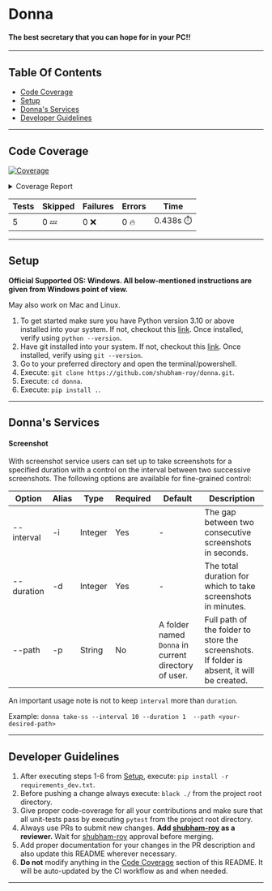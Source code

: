 # Donna
#### The best secretary that you can hope for in your PC!!

---

## Table Of Contents

* [Code Coverage](#code-coverage)
* [Setup](#setup)
* [Donna's Services](#donnas-services)
* [Developer Guidelines](#developer-guidelines)

---

## Code Coverage

<!-- Pytest Coverage Comment:Begin -->

<a href="https://github.com/shubham-roy/donna/blob/master/README.md"><img alt="Coverage" src="https://img.shields.io/badge/Coverage-93%25-brightgreen.svg" /></a><br/><details><summary>Coverage Report </summary><table><tr><th>File</th><th>Stmts</th><th>Miss</th><th>Cover</th><th>Missing</th></tr><tbody><tr><td colspan="5"><b>donna</b></td></tr><tr><td>&nbsp; &nbsp;<a href="https://github.com/shubham-roy/donna/blob/master/donna/cli.py">cli.py</a></td><td>19</td><td>5</td><td>74%</td><td><a href="https://github.com/shubham-roy/donna/blob/master/donna/cli.py#L13-L17">13&ndash;17</a></td></tr><tr><td><b>TOTAL</b></td><td><b>70</b></td><td><b>5</b></td><td><b>93%</b></td><td>&nbsp;</td></tr></tbody></table></details>

| Tests | Skipped | Failures | Errors | Time |
| ----- | ------- | -------- | -------- | ------------------ |
| 5 | 0 :zzz: | 0 :x: | 0 :fire: | 0.438s :stopwatch: |


<!-- Pytest Coverage Comment:End -->

---

## Setup

**Official Supported OS: Windows. All below-mentioned instructions are given from Windows point of view.**

May also work on Mac and Linux.

1. To get started make sure you have Python version 3.10 or above installed into your system. If not, checkout this [link](https://www.python.org/downloads/). Once installed, verify using `python --version`.
2. Have git installed into your system. If not, checkout this [link](https://git-scm.com/downloads). Once installed, verify using `git --version`.
3. Go to your preferred directory and open the terminal/powershell.
4. Execute: `git clone https://github.com/shubham-roy/donna.git`.
5. Execute: `cd donna`.
6. Execute: `pip install .`.

---

## Donna's Services

#### Screenshot

With screenshot service users can set up to take screenshots for a specified duration with a control on the interval between two successive screenshots. The following options are available for fine-grained control:

| Option     	| Alias 	| Type    	| Required 	| Default                                              	| Description                                                                                 	|
|------------	|-------	|---------	|----------	|------------------------------------------------------	|---------------------------------------------------------------------------------------------	|
| --interval 	| -i    	| Integer 	| Yes      	| -                                                    	| The gap between two consecutive screenshots in seconds.                                     	|
| --duration 	| -d    	| Integer 	| Yes      	| -                                                    	| The total duration for which to  take screenshots in minutes.                               	|
| --path     	| -p    	| String  	| No       	| A folder named `Donna` in current directory of user. 	| Full path of the folder to store the screenshots. If folder is absent, it will be created.  	|

An important usage note is not to keep `interval` more than `duration`.

Example: `donna take-ss --interval 10 --duration 1  --path <your-desired-path>`

---

## Developer Guidelines

1. After executing steps 1-6 from [Setup](#setup), execute: `pip install -r requirements_dev.txt`.
2. Before pushing a change always execute: `black ./` from the project root directory.
3. Give proper code-coverage for all your contributions and make sure that all unit-tests pass by executing `pytest` from the project root directory.
4. Always use PRs to submit new changes. **Add [shubham-roy](https://github.com/shubham-roy) as a reviewer.** Wait for [shubham-roy](https://github.com/shubham-roy) approval before merging.
5. Add proper documentation for your changes in the PR description and also update this README wherever necessary.
6. **Do not** modify anything in the [Code Coverage](#code-coverage) section of this README. It will be auto-updated by the CI workflow as and when needed.

---
